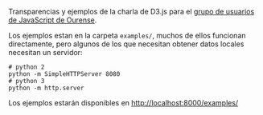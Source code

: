 Transparencias y ejemplos de la charla de D3.js para el [grupo de usuarios de JavaScript de Ourense](http://ourense.javascript.gal/).

Los ejemplos estan en la carpeta `examples/`, muchos de ellos funcionan directamente, pero algunos de los que 
necesitan obtener datos locales necesitan un servidor:

``` 
# python 2
python -m SimpleHTTPServer 8080
# python 3
python -m http.server
```

Los ejemplos estarán disponibles en [http://localhost:8000/examples/](http://localhost:8000/examples)
